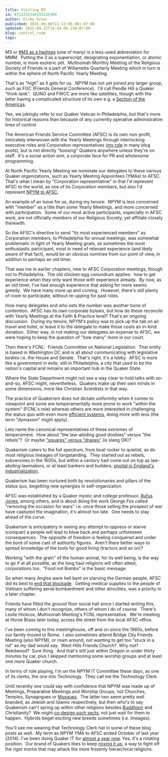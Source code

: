 ```yaml
---
title: Visiting M3
id: 6713332344155125309
author: Kirby Urner
published: 2015-09-06T11:23:00.001-07:00
updated: 2015-09-22T16:44:00.138-07:00
blog: control_room
tags: 
---
```


M3 or [#M3 as a hashtag](http://controlroom.blogspot.com/2014/10/hash-tag-m3.html) (one of many) is a less-used abbreviation for MMM.  Putting the 3 as a superscript, designating exponentiation, or atomic number, is more esoteric yet.  Multnomah Monthly Meeting of the Religious Society of Friends is a part of Willamette Quarterly Meeting which in turn is within the sphere of North Pacific Yearly Meeting.

That's as "high" as it gets for us.  NPYM has not yet joined any larger group, such as FGC (Friends General Conference).  I'd call Pendle Hill a Quaker "think tank".  QUNO and FWCC are more like satellites, though with the latter having a complicated structure of its own e.g. a [Section of the Americas](http://www.fwccamericas.org/).

Yes, we jokingly refer to our Quaker Vatican in Philadelphia, but that's more for historical reasons than because of any currently operative administrative lines of control.

The American Friends Service Committee (AFSC) is its own non-profit, intricately interwoven with the Yearly Meetings through interlocking executive roles and Corporation representatives ([my role](http://worldgame.blogspot.com/2012/03/corporation-meeting.html) in many blog posts), but is not directly "bossing" Quakers anywhere unless they're on staff.  It's a social action arm, a corporate face for PR and wholesome programming.

At North Pacific Yearly Meeting we nominate our delegates to these various Quaker organizations, such as Yearly Meeting Appointees (YMAs) to AFSC.  That's what I mean by "Corporation representative" in that I'd represent AFSC to the world, as one of its Corporation members, but also I'd represent [NPYM to AFSC](http://worldgame.blogspot.com/2015/08/alphabet-soup.html).

An example of an issue for us, during my tenure:  NPYM is less concerned with "member" as a title than some Yearly Meetings, and more concerned with participation.  Some of our most active participants, especially in AFSC work, are not officially members of our Religious Society, yet affiliate closely therewith.

So the AFSC's directive to send "its most experienced members" as Corporation members, to Philadelphia for annual meetings, was somewhat problematic in light of Yearly Meeting goals, as sometimes the most enthusiastic participant, most in need of relevant experience (and likely aware of that fact), would be an obvious nominee from our point of view, in addition to perhaps an old timer.

That was me in earlier chapters, new to AFSC Corporation meetings, though not to Philadelphia.  The old chicken:egg conundrum applies:  how to get experience when they only want those with experience already.  By now, as an old timer, I've had enough experience that asking for more seems greedy.  We have many more up and coming.  However, there's still plenty of room to participate, without re-upping for past roles.

How many delegates and who sets the number was another bone of contention.  AFSC has its own corporate bylaws, but how do these reconcile with Yearly Meetings at the Faith & Practice level? That's an ongoing discussion.  During my tenure, NPYM's policy was to pick up the tab on air travel and hotel, or leave it to the delegate to make those costs an in-kind donation.  Either way, in not making our delegates an expense to AFSC, we were hoping to keep the question of "how many" more in our court.

Then there's FCNL:  Friends Committee on National Legislation.  That entity is based in Washington DC and is all about communicating with legislative bodies i.e. the House and Senate.  That's right, it's a lobby.  AFSC is more like a government in exile, still in Philadelphia, a city that used to be the nation's capital and remains an important hub in the Quaker State.

Where the State Department might not see a way clear to hold talks with so-and-so, AFSC might, nevertheless.  Quakers make up their own minds in some dimensions, more like Christian Scientists in that way.

The practice of Quakerism does not dictate uniformity when it comes to viewpoint and some are temperamentally more prone to work "within the system" (FCNL's role) whereas others are more interested in challenging the status quo with even more [efficient systems](http://mybizmo.blogspot.com/2008/09/quaker-curriculum.html), doing more with less (the term "dymaxion" might apply).

Lets name the canonical representatives of these extremes of temperament.  How about "the law-abiding good doobies" versus "the rebels"?  Or maybe ["squares" versus "drapes"](http://mybizmo.blogspot.com/2008/05/cry-baby-movie-review.html) (is slang OK)?

Quakerism caters to the full spectrum, from boat rocker to quietist, as do most religious lineages of longstanding.  They started out as rebels, subversives in the 1600s, but within a century had come out on top as law-abiding lawmakers, or at least bankers and builders, [pivotal in England's industrialization](http://controlroom.blogspot.com/2014/10/a-quaker-arc.html). 

Quakerism has been nurtured both by revolutionaries and pillars of the status quo, begetting new synergies in self-organization.

AFSC was established by a Quaker mystic and college professor, [Rufus Jones](http://worldgame.blogspot.com/2014/01/rufus-jones-luminious-life-movie-review.html), among others, and is about doing the work George Fox called "removing the occasion for wars" i.e. once those selling the prospect of war have captured the imagination, it's almost too late.  One needs to stay ahead of the curve.

Quakerism is anticipatory in seeing any attempt to oppress or starve (conquer) a people will lead to blow back and perhaps unforeseen consequences.  The opposite of freedom is feeling conquered and under the boot of some cast of authority figures.  Aren't there better ways to spread knowledge of the tools for good living (tractors and so on)?

Working "with the grain" of the human animal, for its well being, is the way to go if at all possible, as the long haul religions will often attest, corporations too.  "Food not Bombs" is the basic message.

So when many Anglos were hell bent on starving the German people, AFSC did its best to [end that blockade](http://worldgame.blogspot.com/2014/04/wanderers-201448-ww1.html).  Getting medical supplies to the people of Vietnam suffering aerial bombardment and other atrocities, was a priority in a later chapter.

Friends have filled the ground floor social hall since I started writing this, many of whom I don't recognize, others of whom I do of course.  There's Leslie Hickcox, Multnomah Meeting's FCNL representative.  We're meeting at Horse Brass later today, across the street from the local AFSC office.

I've been coming to this meetinghouse, off and on since the 1960s, before our family moved to Rome.  I also sometimes attend Bridge City Friends Meeting (also NPYM), or roam around, not wanting to get too "stuck in a rut" as my dad would say.  West Hills Friends Church?  Why not? Reedwood?  Sure thing.  And that's still just within Oregon in under thirty minutes by car, plus I skipped mentioning some worship groups and at least one more Quaker church.

In terms of role playing, I'm on the NPYM IT Committee these days, as one of its clerks, the one into Technology.  They call me the Technology Clerk. 

Until recently one could say with confidence that NPYM was made up of Meetings, Preparative Meetings and Worship Groups, not Churches, Temples, Synagogues or [Mosques](http://controlroom.blogspot.com/2014/08/pilgrimmage.html).  The latter two seem pretty well branded, as Jewish and Islamic respectively, but then who's to say Quakerism can't spring up within other religions besides [Buddhism](https://flic.kr/p/x6V4vS) and Christianity?  We might [co-design such sects](http://dogs.thefuntimesguide.com/2010/11/hybrid_dog.php), not just wait for them to happen.  Hybrids beget exciting new breeds sometimes (i.e. lineages).

You'll see me wearing that Technology Clerk hat in some of these blog posts as well.  My term as NPYM YMA to AFSC ended October of last year (2014). I've been doing Quaker IT for [almost a year now](http://www.quakerquaker.org/profile/KirbyUrner). Yes, it's a rotating position.  Our brand of Quakers likes to keep [mixing it up](http://controlroom.blogspot.com/2013/07/npym-annual-session-2013.html), a way to fight off the rigor mortis that may attack the more frozenly hierarchical religions.

[](https://www.flickr.com/photos/kirbyurner/21209305201/in/dateposted-public/)